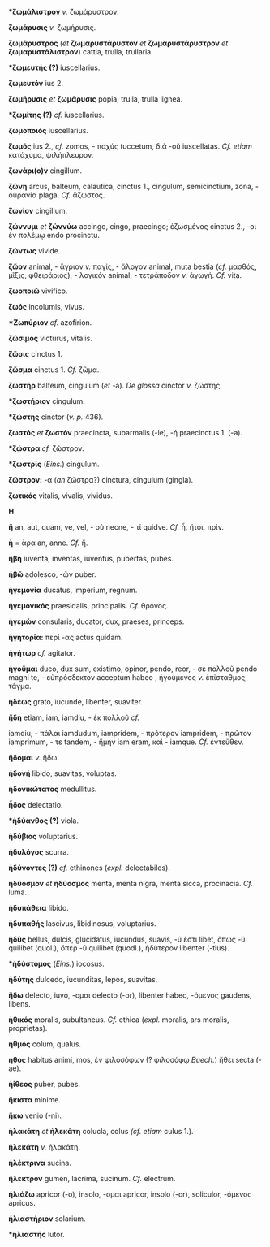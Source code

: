 **\*ζωμάλιστρον** *v.* ζωμάρυστρον.

**ζωμάρυσις** *v.* ζωμήρυσις.

**ζωμάρυστρος** (*et* **ζωμαρυστάρυστον** *et* **ζωμαρυστάρυστρον** *et*
**ζωμαρυστάλιστρον**) cattia, trulla, trullaria.

**\*ζωμευτής (?)** iuscellarius.

**ζωμευτόν** ius 2.

**ζωμήρυσις** *et* **ζωμάρυσις** popia, trulla, trulla lignea.

**\*ζωμίτης (?)** *cf.* iuscellarius.

**ζωμοποιός** iuscellarius.

**ζωμός** ius 2., *cf.* zomos, - παχύς tuccetum, διὰ -οῦ iuscellatas.
*Cf. etiam* κατάχυμα, ψιλήπλευρον.

**ζωνάρι(ο)ν** cingillum.

**ζώνη** arcus, balteum, calautica, cinctus 1., cingulum, semicinctium,
zona, - οὐρανία plaga. *Cf.* ἄζωστος.

**ζωνίον** cingillum.

**ζώννυμι** *et* **ζώννύω** accingo, cingo, praecingo; ἐζωσμένος cinctus
2., -οι ἐν πολέμῳ endo procinctu.

**ζώντως** vivide.

**ζῶον** animal, - ἄγριον *v.* παγίς, - ἄλογον animal, muta bestia
(*cf.* μασθός, μῖξις, φθειράριος), - λογικόν animal, - τετράποδον *v.*
ἀγωγή. *Cf.* vita.

**ζωοποιῶ** vivifico.

**ζωός** incolumis, vivus.

**\*Ζωπύριον** *cf.* azofirion.

**ζώσιμος** victurus, vitalis.

**ζῶσις** cinctus 1.

**ζῶσμα** cinctus 1. *Cf.* ζῶμα.

**ζωστήρ** balteum, cingulum (*et* -a). *De glossa* cinctor *v.* ζώστης.

**\*ζωστήριον** cingulum.

**\*ζώστης** cinctor (*v. p.* 436).

**ζωστός** *et* **ζωστόν** praecincta, subarmalis (-le), -ή
praecinctus 1. (-a).

**\*ζώστρα** *cf.* ζῶστρον.

**\*ζωστρίς** (*Eins.*) cingulum.

**ζῶστρον:** -α (*an* ζώστρα?) cinctura, cingulum (gingla).

**ζωτικός** vitalis, vivalis, vividus.

**Η**

**ἤ** an, aut, quam, ve, vel, - οὐ necne, - τί quidve. *Cf.* ἦ, ἤτοι,
πρίν.

**ἦ** = ἆρα an, anne. *Cf.* ἤ.

**ἥβη** iuventa, inventas, iuventus, pubertas, pubes.

**ἡβῶ** adolesco, -ῶν puber.

**ἡγεμονία** ducatus, imperium, regnum.

**ἡγεμονικός** praesidalis, principalis. *Cf.* θρόνος.

**ἡγεμών** consularis, ducator, dux, praeses, princeps.

**ἡγητορία:** περὶ -ας actus quidam.

**ἡγήτωρ** *cf.* agitator.

**ἡγοῦμαι** duco, dux sum, existimo, opinor, pendo, reor, - σε πολλοῦ
pendo magni te, - εὐπρόσδεκτον acceptum habeo , ἡγούμενος *v.*
ἐπίσταθμος, τάγμα.

**ἡδέως** grato, iucunde, libenter, suaviter.

**ἤδη** etiam, iam, iamdiu, - ἐκ πολλοῦ *cf.*

iamdiu, - πάλαι iamdudum, iampridem, - πρότερον iampridem, - πρῶτον
iamprimum, - τε tandem, - ἤμην iam eram, καὶ - iamque. *Cf.* ἐντεῦθεν.

**ἥδομαι** *v.* ἥδω.

**ἡδονή** libido, suavitas, voluptas.

**ἡδονικώτατος** medullitus.

**ἧδος** delectatio.

**\*ἡδύανθος (?)** viola.

**ἡδύβιος** voluptarius.

**ἡδυλόγος** scurra.

**ἡδύνοντες (?)** *cf.* ethinones (*expl.* delectabiles).

**ἡδύοσμον** *et* **ἡδύοσμος** menta, menta nigra, menta sicca,
procinacia. *Cf.* luma.

**ἡδυπάθεια** libido.

**ἡδυπαθής** lascivus, libidinosus, voluptarius.

**ἡδύς** bellus, dulcis, glucidatus, iucundus, suavis, -ύ ἐστι libet,
ὅπως -ύ quilibet (quol.), ὅπερ -ύ quilibet (quodl.), ἡδύτερον libenter
(-tius).

**\*ἡδύστομος** (*Eins.*) iocosus.

**ἡδύτης** dulcedo, iucunditas, lepos, suavitas.

**ἥδω** delecto, iuvo, -ομαι delecto (-or), libenter habeo, -όμενος
gaudens, libens.

**ἠθικός** moralis, subultaneus. *Cf.* ethica (*expl.* moralis, ars
moralis, proprietas).

**ἠθμός** colum, qualus.

**ηθος** habitus animi, mos, ἐν φιλοσόφων (? φιλοσόφῳ *Buech.*) ἤθει
secta (-ae).

**ἠίθεος** puber, pubes.

**ἥκιστα** minime.

**ἥκω** venio (-ni).

**ἠλακάτη** *et* **ἠλεκάτη** colucla, colus *(cf. etiam* culus 1.).

**ἠλεκάτη** *v.* ἠλακάτη.

**ἡλέκτρινα** sucina.

**ἤλεκτρον** gumen, lacrima, sucinum. *Cf.* electrum.

**ἡλιάζω** apricor (-o), insolo, -ομαι apricor, insolo (-or), soliculor,
-όμενος apricus.

**ἡλιαστήριον** solarium.

**\*ἡλιαστής** lutor.
